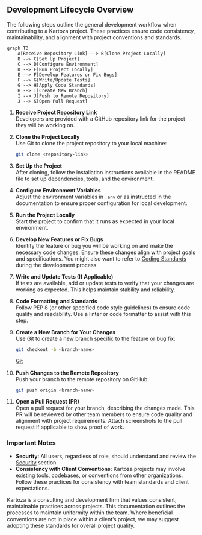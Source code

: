 

## Development Lifecycle Overview

The following steps outline the general development workflow when contributing to a Kartoza project. These practices ensure code consistency, maintainability, and alignment with project conventions and standards.


```mermaid
graph TD
    A[Receive Repository Link] --> B[Clone Project Locally]
    B --> C[Set Up Project]
    C --> D[Configure Environment]
    D --> E[Run Project Locally]
    E --> F[Develop Features or Fix Bugs]
    F --> G[Write/Update Tests]
    G --> H[Apply Code Standards]
    H --> I[Create New Branch]
    I --> J[Push to Remote Repository]
    J --> K[Open Pull Request]
```


1. **Receive Project Repository Link**  
   Developers are provided with a GitHub repository link for the project they will be working on.

2. **Clone the Project Locally**  
   Use Git to clone the project repository to your local machine:
   ```bash
   git clone <repository-link>
   ```

3. **Set Up the Project**  
   After cloning, follow the installation instructions available in the README file to set up dependencies, tools, and the environment.

4. **Configure Environment Variables**  
   Adjust the environment variables in `.env` or as instructed in the documentation to ensure proper configuration for local development.

5. **Run the Project Locally**  
   Start the project to confirm that it runs as expected in your local environment.

6. **Develop New Features or Fix Bugs**  
   Identify the feature or bug you will be working on and make the necessary code changes. Ensure these changes align with project goals and specifications. You might also want to refer to [Coding Standards](./conventions/coding_standards.md) during the development process.

7. **Write and Update Tests (If Applicable)**  
   If tests are available, add or update tests to verify that your changes are working as expected. This helps maintain stability and reliability.

8. **Code Formatting and Standards**  
   Follow PEP 8 (or other specified code style guidelines) to ensure code quality and readability. Use a linter or code formatter to assist with this step.

9. **Create a New Branch for Your Changes**  
   Use Git to create a new branch specific to the feature or bug fix:
   ```bash
   git checkout -b <branch-name>
   ```

   [Git](./conventions/git.md)

10. **Push Changes to the Remote Repository**  
    Push your branch to the remote repository on GitHub:
    ```bash
    git push origin <branch-name>
    ```

11. **Open a Pull Request (PR)**  
    Open a pull request for your branch, describing the changes made. This PR will be reviewed by other team members to ensure code quality and alignment with project requirements. Attach screenshots to the pull request if applicable to show proof of work.

### Important Notes
- **Security**: All users, regardless of role, should understand and review the [Security](../devops/security/index.md) section.
- **Consistency with Client Conventions**: Kartoza projects may involve existing tools, codebases, or conventions from other organizations. Follow these practices for consistency with team standards and client expectations.

Kartoza is a consulting and development firm that values consistent, maintainable practices across projects. This documentation outlines the processes to maintain uniformity within the team. Where beneficial conventions are not in place within a client’s project, we may suggest adopting these standards for overall project quality.

